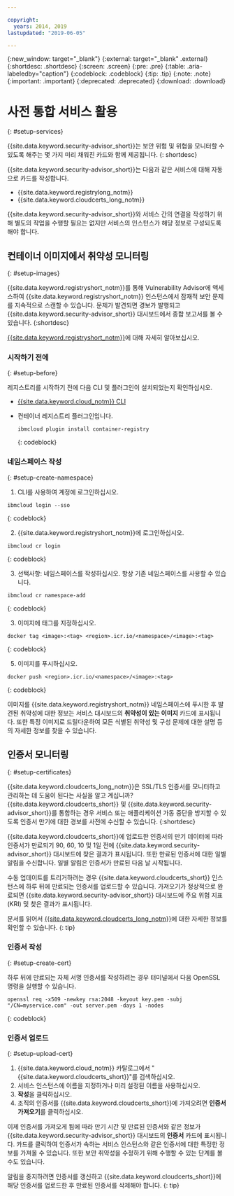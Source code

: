 ```yaml
---

copyright:
  years: 2014, 2019
lastupdated: "2019-06-05"

---
```


{:new_window: target="_blank"}
{:external: target="_blank" .external}
{:shortdesc: .shortdesc}
{:screen: .screen}
{:pre: .pre}
{:table: .aria-labeledby="caption"}
{:codeblock: .codeblock}
{:tip: .tip}
{:note: .note}
{:important: .important}
{:deprecated: .deprecated}
{:download: .download}

# 사전 통합 서비스 활용
{: #setup-services}

{{site.data.keyword.security-advisor_short}}는 보안 위험 및 위협을 모니터할 수 있도록 해주는 몇 가지 미리 채워진 카드와 함께 제공됩니다.
{: shortdesc}

{{site.data.keyword.security-advisor_short}}는 다음과 같은 서비스에 대해 자동으로 카드를 작성합니다.

* {{site.data.keyword.registrylong_notm}}
* {{site.data.keyword.cloudcerts_long_notm}}

{{site.data.keyword.security-advisor_short}}와 서비스 간의 연결을 작성하기 위해 별도의 작업을 수행할 필요는 없지만 서비스의 인스턴스가 해당 정보로 구성되도록 해야 합니다.


## 컨테이너 이미지에서 취약성 모니터링
{: #setup-images}

{{site.data.keyword.registryshort_notm}}를 통해 Vulnerability Advisor에 액세스하여 {{site.data.keyword.registryshort_notm}} 인스턴스에서 잠재적 보안 문제를 지속적으로 스캔할 수 있습니다. 문제가 발견되면 경보가 발행되고 {{site.data.keyword.security-advisor_short}} 대시보드에서 종합 보고서를 볼 수 있습니다.
{:shortdesc}

[{{site.data.keyword.registryshort_notm}}](/docs/services/Registry?topic=registry-getting-started)에 대해 자세히 알아보십시오.


### 시작하기 전에
{: #setup-before}

레지스트리를 시작하기 전에 다음 CLI 및 플러그인이 설치되었는지 확인하십시오.
* [{{site.data.keyword.cloud_notm}} CLI](/docs/cli?topic=cloud-cli-ibmcloud-cli)
* 컨테이너 레지스트리 플러그인입니다.

  ```
  ibmcloud plugin install container-registry
  ```
  {: codeblock}


### 네임스페이스 작성
{: #setup-create-namespace}

1. CLI를 사용하여 계정에 로그인하십시오.

  ```
  ibmcloud login --sso
  ```
  {: codeblock}

2. {{site.data.keyword.registryshort_notm}}에 로그인하십시오.

  ```
  ibmcloud cr login
  ```
  {: codeblock}

3. 선택사항: 네임스페이스를 작성하십시오. 항상 기존 네임스페이스를 사용할 수 있습니다.

  ```
  ibmcloud cr namespace-add
  ```
  {: codeblock}

3. 이미지에 태그를 지정하십시오.

  ```
  docker tag <image>:<tag> <region>.icr.io/<namespace>/<image>:<tag>
  ```
  {: codeblock}

5. 이미지를 푸시하십시오.

  ```
  docker push <region>.icr.io/<namespace>/<image>:<tag>
  ```
  {: codeblock}


이미지를 {{site.data.keyword.registryshort_notm}} 네임스페이스에 푸시한 후 발견된 취약성에 대한 정보는 서비스 대시보드의 **취약성이 있는 이미지** 카드에 표시됩니다. 또한 특정 이미지로 드릴다운하여 모든 식별된 취약성 및 구성 문제에 대한 설명 등의 자세한 정보를 찾을 수 있습니다.


## 인증서 모니터링
{: #setup-certificates}

{{site.data.keyword.cloudcerts_long_notm}}은 SSL/TLS 인증서를 모니터하고 관리하는 데 도움이 된다는 사실을 알고 계십니까? {{site.data.keyword.cloudcerts_short}} 및 {{site.data.keyword.security-advisor_short}}를 통합하는 경우 서비스 또는 애플리케이션 가동 중단을 방지할 수 있도록 인증서 만기에 대한 경보를 사전에 수신할 수 있습니다.
{:shortdesc}

{{site.data.keyword.cloudcerts_short}}에 업로드한 인증서의 만기 데이터에 따라 인증서가 만료되기 90, 60, 10 및 1일 전에 {{site.data.keyword.security-advisor_short}} 대시보드에 찾은 결과가 표시됩니다. 또한 만료된 인증서에 대한 일별 알림을 수신합니다. 일별 알림은 인증서가 만료된 다음 날 시작됩니다.

수동 업데이트를 트리거하려는 경우 {{site.data.keyword.cloudcerts_short}} 인스턴스에 하루 뒤에 만료되는 인증서를 업로드할 수 있습니다. 가져오기가 정상적으로 완료되면 {{site.data.keyword.security-advisor_short}} 대시보드에 주요 위험 지표(KRI) 및 찾은 결과가 표시됩니다.

문서를 읽어서 [{{site.data.keyword.cloudcerts_long_notm}}](/docs/services/certificate-manager?topic=certificate-manager-getting-started)에 대한 자세한 정보를 확인할 수 있습니다.
{: tip}

### 인증서 작성
{: #setup-create-cert}

하루 뒤에 만료되는 자체 서명 인증서를 작성하려는 경우 터미널에서 다음 OpenSSL 명령을 실행할 수 있습니다.

```
openssl req -x509 -newkey rsa:2048 -keyout key.pem -subj "/CN=myservice.com" -out server.pem -days 1 -nodes
```
{: codeblock}


### 인증서 업로드
{: #setup-upload-cert}

1. {{site.data.keyword.cloud_notm}} 카탈로그에서 "{{site.data.keyword.cloudcerts_short}}"를 검색하십시오.
2. 서비스 인스턴스에 이름을 지정하거나 미리 설정된 이름을 사용하십시오.
3. **작성**을 클릭하십시오.
4. 조직의 인증서를 {{site.data.keyword.cloudcerts_short}}에 가져오려면 **인증서 가져오기**를 클릭하십시오.

이제 인증서를 가져오게 됨에 따라 만기 시간 및 만료된 인증서와 같은 정보가 {{site.data.keyword.security-advisor_short}} 대시보드의 **인증서** 카드에 표시됩니다. 카드를 클릭하여 인증서가 속하는 서비스 인스턴스와 같은 인증서에 대한 특정한 정보를 가져올 수 있습니다. 또한 보안 취약성을 수정하기 위해 수행할 수 있는 단계를 볼 수도 있습니다.

알림을 중지하려면 인증서를 갱신하고 {{site.data.keyword.cloudcerts_short}}에 해당 인증서를 업로드한 후 만료된 인증서를 삭제해야 합니다.
{: tip}
